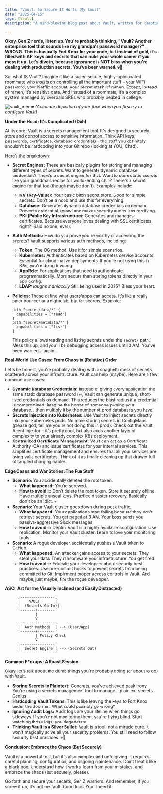 ```yaml
---
title: "Vault: So Secure It Hurts (My Soul)"
date: "2025-04-15"
tags: [Vault]
description: "A mind-blowing blog post about Vault, written for chaotic Gen Z engineers."

---
```


**Okay, Gen Z nerds, listen up. You're probably thinking, "Vault? Another enterprise tool that sounds like my grandpa's password manager?" WRONG. This is basically Fort Knox for your code, but instead of gold, it’s filled with API keys and secrets that can nuke your whole career if you mess it up. Let’s dive in, because ignorance is NOT bliss when you're dealing with production secrets. You've been warned. 💀🙏**

So, what IS Vault? Imagine it like a super-secure, highly-opinionated roommate who *insists* on controlling all the important stuff – your WiFi password, your Netflix account, your secret stash of ramen. Except, instead of ramen, it’s sensitive data. And instead of a roommate, it’s a complex system managed by overpaid SREs who probably peaked in college.

![vault_meme](https://i.kym-cdn.com/photos/images/newsfeed/001/547/805/e24.jpg)
_(Accurate depiction of your face when you first try to configure Vault)_

**Under the Hood: It's Complicated (Duh)**

At its core, Vault is a secrets management tool. It's designed to securely store and control access to sensitive information. Think API keys, passwords, certificates, database credentials – the stuff you definitely shouldn't be hardcoding into your Git repo (looking at YOU, Chad).

Here’s the breakdown:

*   **Secret Engines:** These are basically plugins for storing and managing different types of secrets. Want to generate dynamic database credentials? There’s a secret engine for that. Want to store static secrets like your grandma's recipe for world-ending chili? There's a secret engine for that too (though maybe don't). Examples include:
    *   **KV (Key-Value):** Your basic bitch secret store. Good for simple secrets. Don’t be a noob and use this for everything.
    *   **Database:** Generates dynamic database credentials on demand. Prevents credential sprawl and makes security audits less terrifying.
    *   **PKI (Public Key Infrastructure):** Generates and manages certificates. Because everyone loves dealing with SSL certificates, right? (Said no one, ever).
*   **Auth Methods:** How do you prove you're worthy of accessing the secrets? Vault supports various auth methods, including:
    *   **Token:** The OG method. Use it for simple scenarios.
    *   **Kubernetes:** Authenticates based on Kubernetes service accounts. Essential for cloud-native deployments. If you’re not using this in K8s, you're doing it wrong.
    *   **AppRole:** For applications that need to authenticate programmatically. More secure than storing tokens directly in your app config.
    *   **LDAP:** *laughs maniacally* Still being used in 2025? Bless your heart.

*   **Policies:** These define what users/apps can access. It’s like a really strict bouncer at a nightclub, but for secrets. Example:

    ```hcl
    path "secret/data/*" {
      capabilities = ["read"]
    }
    path "secret/metadata/*" {
      capabilities = ["list"]
    }
    ```

    This policy allows reading and listing secrets under the `secret/` path. Mess this up, and you'll be debugging access issues until 3 AM. You've been warned... again.

**Real-World Use Cases: From Chaos to (Relative) Order**

Let's be honest, you're probably dealing with a spaghetti mess of secrets scattered across your infrastructure. Vault can help (maybe). Here are a few common use cases:

*   **Dynamic Database Credentials:** Instead of giving every application the same static database password (💀), Vault can generate unique, short-lived credentials on demand. This reduces the blast radius if a credential is compromised. Imagine the horror of someone pwning your database... then multiply it by the number of prod databases you have.
*   **Secrets Injection into Kubernetes:** Use Vault to inject secrets directly into your Kubernetes pods. No more storing secrets in ConfigMaps (please god, tell me you're not doing this in prod). Check out the Vault Agent Injector – it's pretty cool, but also adds another layer of complexity to your already complex K8s deployment.
*   **Centralized Certificate Management:** Vault can act as a Certificate Authority (CA) and issue certificates for your internal services. This simplifies certificate management and ensures that all your services are using valid certificates. Think of it as finally cleaning up that drawer full of tangled charging cables.

**Edge Cases and War Stories: The Fun Stuff**

*   **Scenario:** You accidentally deleted the root token.
    *   **What happened:** You’re screwed.
    *   **How to avoid it:** Don’t delete the root token. Store it securely offline. Have multiple unseal keys. Practice disaster recovery. Basically, don't be an idiot. 💀
*   **Scenario:** Your Vault cluster goes down during peak traffic.
    *   **What happened:** Your applications start failing because they can't retrieve secrets. You get paged at 3 AM. Your boss sends you passive-aggressive Slack messages.
    *   **How to avoid it:** Deploy Vault in a highly available configuration. Use replication. Monitor your Vault cluster. Learn to love your monitoring tools.
*   **Scenario:** A rogue developer accidentally pushes a Vault token to GitHub.
    *   **What happened:** An attacker gains access to your secrets. They steal your data. They ransomware your infrastructure. You get fired.
    *   **How to avoid it:** Educate your developers about security best practices. Use pre-commit hooks to prevent secrets from being committed to Git. Implement proper access controls in Vault. And maybe, just maybe, fire the rogue developer.

**ASCII Art for the Visually Inclined (and Easily Distracted)**

```
      .----------------.
      |    VAULT       |
      |  (Secrets Go In)|
      '-------+--------'
              |
              V
      .----------------.
      |  Auth Methods  | --> (User/App)
      '-------+--------'
              | Policy Check
              V
      .----------------.
      |  Secret Engine | --> (Secrets Out)
      '----------------'
```

**Common F\*ckups: A Roast Session**

Okay, let’s talk about the dumb things you're probably doing (or about to do) with Vault.

*   **Storing Secrets in Plaintext:** Congrats, you’ve achieved peak irony. You’re using a secrets management tool to manage… plaintext secrets. Genius.
*   **Hardcoding Vault Tokens:** This is like leaving the keys to Fort Knox under the doormat. What could possibly go wrong?
*   **Ignoring Audit Logs:** Audit logs are your lifeline when things go sideways. If you're not monitoring them, you're flying blind. Start watching those logs, you degenerate.
*   **Thinking Vault is a Silver Bullet:** Vault is a tool, not a miracle cure. It won't magically solve all your security problems. You still need to follow security best practices. 💀🙏

**Conclusion: Embrace the Chaos (But Securely)**

Vault is a powerful tool, but it's also complex and unforgiving. It requires careful planning, configuration, and ongoing maintenance. Don't treat it like a black box. Understand how it works, learn from your mistakes, and embrace the chaos (but securely, please).

Go forth and secure your secrets, Gen Z warriors. And remember, if you screw it up, it's not my fault. Good luck. You'll need it.
